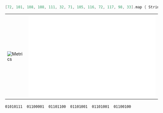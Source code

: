 ```swift
[72, 101, 108, 108, 111, 32, 71, 105, 116, 72, 117, 98, 33].map { String(Unicode.Scalar($0)!) }.joined()
```

<table>
  <tr>
    <td><img src="/github-metrics.svg" alt="Metrics"></td>
    <td><img src="/metrics-plugin-isocalendar-fullyear.svg" alt="Achievements"></td>
  </tr>
</table>

`01010111  01100001  01101100  01101001  01101001  01100100`